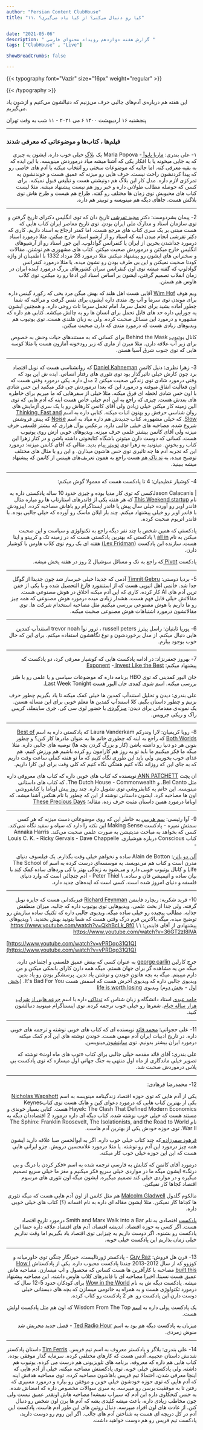 ```yaml
---
author: "Persian Content ClubHouse"
title: "۱۱. کیا رو دنبال می‌کنی؟ از کیا یاد می‌گیری؟"


date: "2021-05-06"
description: " گزارش هفته دوازدهم رویداد محتوای فارسی "
tags: ["ClubHouse" , "Live"]

ShowBreadCrumbs: false

---
```


{{< typography font="Vazir" size="16px" weight="regular" >}}

{{< /typography >}}

این هفته هم درباره‌ی آدم‌های جالبی حرف می‌زنیم که دنبالشون می‌کنیم و ازشون یاد می‌گیریم.

<!--more-->

پنجشنبه ۱۶ اردیبهشت ۱۴۰۰  ۶ می ۲۰۲۱ - ۱۱ شب به وقت تهران

---

### فیلم‌ها ، کتاب‌ها و موضوعاتی که معرفی شدند


 <p dir="rtl">
۱- علی بندری: <a href="https://twitter.com/brainpicker">ماریا پاپوآ </a> - Maria Popova یک <a href="https://www.brainpickings.org/">بلاگ</a> خیلی خوب داره. ایشون یه چیزی که یه جایی میخونه یا با افکار یکی که آشنا میشه میاد درموردش مینویسه. با این ایده که به بقیه معرفی کنه. اما جالبه که موضوعات سختی رو انتخاب میکنه یا آدم های خاصی رو که پیدا کردنشون راحت نیست. حرف هایی رو میزنه که عمیق هست و خوندنشون یه تمرکزی لازم داره. مدل کار این بلاگ هم دونیشنی هست و تبلیغی قبول نمیکنه. برای کسی که حوصله مطالب طولانی داره و خبر روز هم نیست پیشنهاد میشه. مثلا لیست کتاب های محبوبش توی زمان ها مختلف رو گفته. طراح هم هیست و طرح هاش توی بلاگش هست. جاهای دیگه هم مینویسه و توییتر هم داره.</p>

---

<p dir="rtl">
2- پیمان بشردوست: دکتر <a href="https://twitter.com/majidtafreshi?lang=en">مجید تفرشی</a> تاریخ دان که توی انگلیس دکترای تاریخ گرفتن و توی سازمان اسناد و مدارک ملی ایران بودن. توی تاریخ معاصر ایران کتاب هایی که هست مبتنی بر یک سری کتاب های مرجع هست. اما کمتر ارجاع به اسناد داریم. کاری که دکتر تفرشی انجام میدن اینه که اسناد رو از آرشیو اسناد خارج میکنن. مثلا درمورد اسناد درمورد جداشدن  بحرین از ایران یا کنفرانس گوادلوپ. این جور اسناد رو از آرشیوهای انگلیس خارج میکنن و درموردش صحبت میکنن. کتاب های مشهوری هم نوشتن. مقالات و سخنرانی های ایشون رو پیشنهاد میکنم. مثلا درمورد 28 مرداد 1332 با اطمینان از واژه کودتا صحبت نمیکنن و این بی طرف بودن رو نشون میده. یا مثلا درمورد کنفرانس گوادلوپ که گفته میشه توی اون کنفرانس سران کشورهای بزرگ درمورد آینده ایران در زمان انقلاب تصمیم گرفتن، ایشون بر اساس اسناد این ادعا رو رد میکنن. توی کلاب هاوس هم هستن.</p>


<p dir="rtl">
ویم هوف <a href="https://www.wimhofmethod.com/">Wim Hof</a> آقایی هست اهل هلند که بهش میگن مرد یخی که رکورد گینس داره برای موندن توی سرما و آب یخ. متدی داره ایشون برای نفس گرفت و مراقبه که شما چطور آماده بشید برای تحمل سرما. امام تحمل سرما تاث روحی داره. و همچنین ایشون یه جورایی داره حد های قابل تحمل برای انسان ها رو به چالش میکشه. کتابی هم داره که مشهوره و درمورد این مسائل صحبت کرده. ولی به زبان هلندی هست. توی یوتیوب هم ویدیوهای زیادی هست که درمورد متدی که دارن صحبت میکنن.</p>


<p dir="rtl">
کانال <a href="https://www.youtube.com/channel/UCplA0OS3jhCjC3gK-5PdCMw">یوتیوب</a> Behind the Mask برای کسانی که به مستندهای حیات وحش به خصوص برای زیر آب علاقه دارن. مثلا میرن از ماری که زیر رودخونه آمازون هست یا مثلا کوسه هایی که توی جنوب شرق آسیا هستن.</p>

---

<p dir="rtl">
3- زهرا نظری: دنیل کانمن <a href="https://en.wikipedia.org/wiki/Daniel_Kahneman">Daniel Kahneman</a> که روانشناسی هست که نوبل اقتصاد برد چون کارش خیلی تاثیرگذار بود توی تئوری های رفتار انسانی. ایده ش این بود که وقتی درمورد شادی توی زندگی صحبت میکنن 2 مدل داره. یکی درمورد وقتی هست که اون فعالیت اتفاق میوفته و درمورد این که بعدا درموردش چی فکر میکنید این حس شادی با اون حس شادی لحظه ای فرق میکنه. مثلا خیلی از سفرهایی که ما میریم برای خاطره های بعدش هست. چیزی که راجع به این آدم خیلی خاص هست اینه که آدم هایی که توی الین زمینه کار میکنن خیلی زیادن ولی آقای کانمن کارهاش رو با یک سری آزمایش های روان شناسی حرفش رو بهتون اثبات میکنه. کتابی داره به اسم <a href="https://en.wikipedia.org/wiki/Thinking,_Fast_and_Slow">Thinking, Fast and Slow</a>. که خیلی مشهوره. کتاب جدیدش هم داره میاد به اسم <a href="https://www.amazon.com/Noise-Human-Judgment-Daniel-Kahneman/dp/0316451401">Noise</a> که پیش فروشش شروع شده. مصاحبه های خیلی جالبی داره. برعکس یوآل هراری که بیشتر فلسفی حرف میزنه ولی آقای کانمن بیشتر علمی حرف میزنه. ویدیوهای خوبی ازش روی یوتیوب هست. کسانی که دوست دارن میتونن باشگاه کتابخونی داشته باشن و در کنار زهرا این کتاب رو بخونن. میتونید به زهرا توی <a href="https://twitter.com/zahranazari1">توییتر </a>پیام بدید. مثالی که آقای کانمن میزنه: درمورد این که تجربه آدم ها چه تاثیری توی حس هاشون میذارن. و این رو با مثال های مختلف توضیح میده. یه <a href="https://www.ted.com/talks/daniel_kahneman_the_riddle_of_experience_vs_memory?utm_campaign=tedspread&utm_medium=referral&utm_source=tedcomshare">تد تاک </a>هم هست راجع به همون تعریف‌های هپینس از کانمن که پیشنهاد میشه ببینید.</p>

---

<p dir="rtl">
4- کوشیار عظیمیان: 4 تا پادکست هست که معمولا گوش میکنم:</p>


<p dir="rtl">
|  Jason Calacanisکسی که توی کار مدیا بوده و چیزی حدود 10 ساله پادکستی داره به نام <a href="https://thisweekinstartups.com/">This Weekend startup</a> که هر هفته یکی از فاندرهای استارتاپ ها رو میاره مثال فاندر اوبر رو آورده خیلی سال پیش یا فاندر ایستاگرام رو باهاش مصاحبه کرده. اپیزودش با فاندر اوبر رو خیلی پیشنهاد میکنم.  چند بار ایلان ماسک رو آورده که خیلی جالبی بوده. با فاندر اتریوم صحبت کرده.</p>


<p dir="rtl">
پادکستی که همین شخص با چند نفر دیگه راجع به تکنولوژی و سیاست و این صحبت میکنن به نام <a href="https://podcasts.apple.com/us/podcast/all-in-with-chamath-jason-sacks-friedberg/id1502871393">all in</a> \
پادکستی که بهترین پادکستی هست که در زمینه تک و کریپتو و اینا هست. سازنده این پادکست (<a href="https://lexfridman.com/podcast/">Lex Fridman)</a> هفته ای یک روم توی کلاب هاوس با کوشیار دارن.</p>


<p dir="rtl">
پادکست <a href="https://podcasts.voxmedia.com/show/pivot">Pivot </a>که راجع به تک و مسائل سوشیال 2 روز در هفته پخش میشه.</p>

---

<p dir="rtl">
5- بردیا دوستی: <a href="https://twitter.com/timnitGebru?ref_src=twsrc%5Egoogle%7Ctwcamp%5Eserp%7Ctwgr%5Eauthor">Timnit Gebru</a> آدمی که جدیدا خیلی خبرساز شد چون جدیدا از گوگل جدا شد. خانمی اهل اتیوپی هست که از استنفورد فارغ التحصیل شده و با یکی از خفن ترین آدم های AI کار کرده. کاری که این آدم میکنه اخلاق در هوش مصنوعی هست. مقالاتش خیلی قابل فهم هست. هشدار زیادی میده درمورد هوش مصنوعی که همه چیز رو ما داریم با هوش مصنوعی بررسی میکنیم مثل مصاحبه استخدام شرکت ها. توی مقالاتشون درمورد اشتباهات هوش مصنوعی صحبت میکنه.</p>

---

<p dir="rtl">
6- پوریا ثابتیان: راسل پیترز russell peters ، ترور نوآ trevor noah استندآپ کمدین هایی دنبال میکنم. از مدل برخوردشون و نوع نگاهشون استفاده میکنم. برای این که حال خوب بوجود بیارم.</p>

---

<p dir="rtl">
7-  بهروز جعفرنژاد: در ادامه پادکست هایی که کوشیار معرفی کرد، دو پادکست که پیشنهاد میکنم: <a href="https://exponent.fm/">Exponent</a> -<a href="https://podcasts.apple.com/ca/podcast/invest-like-the-best-with-patrick-oshaughnessy/id1154105909"> Invest Like the Best</a> </p>


<p dir="rtl">
جان الیور کمدینی که توی HBO برنامه داره که موضوعات سیاسی و یا علمی رو با طنز بررسی میکنه. اسم شوی کمدی جان الیور هست Last Week Tonight.</p>


<p dir="rtl">
علی بندری: دیدن و تحلیل استندآپ کمدین ها خیلی کمک میکنه تا یاد بگیریم چطور حرف بزنیم و چطور داستان بگیم. کلا استندآپ کمدین ها معلم خوبی برای این مساله هستن. یک نمونه‌ی مقدماتی برای دیدن: <a href="https://www.youtube.com/watch?v=OKY6BGcx37k">میزگردی</a> با حضور لوی سی کی، جری ساینفلد، کریس راک و ریکی جرویس. </p>

---

<p dir="rtl">
8- رویا کریمیان: لارا وندرکم Laura Vanderkam که پادکستی داره به اسم <a href="https://lauravanderkam.com/podcast/">Best of Both Worlds</a> که راجع به اینه که چطوری خانم ها به عنوان مادرها کار کنن؟ و چطور بتونن هر دو دنیا رو داشته باشن (کار و بزرگ کردن بچه ها) توصیه های جالبی داره. مثلا میگه ما فکر میکنیم ما باید تو یه روز هم کارامون رو کرده باشیم هم ورزش کنیم، هم غذای خوب بخوریم. ولی باید این طوری نگاه کنیم که ما تو هفته کملی ساعت وقت داریم که به جای این که روزانه نگاه کنیم هفتگی نگاه کنیم که کلی وقت برای این کارا داریم.</p>


<p dir="rtl">
ان پچت <a href="http://www.annpatchett.com/">ANN PATCHETT </a>نویسنده که کتاب های خوبی داره که کتاب های معروفی داره مثل Bel Canto. و The Dutch House - Commonwealth.  که کتاب های داستانی مینویسه. این خانم یه کتابفروشی توی نشویل داره. چند روز پیش اوباما با کتابفروشی اون ها مصاحبه کرد. ایشون داستانی نوشته از این که چطور با تام هنکس آشنا میشه. که اوباما درمورد همین داستان مثبت حرف زده. مقاله؛ <a href="https://harpers.org/archive/2021/01/these-precious-days-ann-patchett-psilocybin-tom-hanks-sooki-raphael/">These Precious Days</a></p>

---

<p dir="rtl">
9- آوا رئیسی: <a href="https://samharris.org/">سم هریس</a> به خاطر این که روی موضوعاتی دست میزنه که هر کسی سمتش نمیره - پادکست Making Sense این نکته را دارد که سیاه و سفید نگاه نمی‌کند. کسی که بخواهد به مباحث مدیتیشن به صورت علمی صحبت می‌کند. Annaka Harris  کتاب Conscious درباره هوشیاری. Louis C. K. - Ricky Gervais - Dave Chappelle - </p>


<p dir="rtl">
<a href="https://www.alaindebotton.com/">آلن دو باتن</a>: Alain de Botton ساده و نخواهم خیلی وقت بگذارم. یک فیلسوف دنیای مدرن است و کتاب هم می‌نویسد. یه موسسه‌ای درست کرده به اسم The School of Life و کانال یوتیوب خوبی دارد و می‌شود به زندگی بهتر با کی وردهای ساده کمک کند با بیان ساده و انیمیشن فان و ساده.  \
Peter Thiel - آدم جنجالی است که وارد دنیای فلسفه و دنیای امروز شده است. کسی است که ایده‌های جدید دارد.</p>

---

<p dir="rtl">
10- فرید شکریه: ریچارد فاینمن <a href="https://en.wikipedia.org/wiki/Richard_Feynman">Richard Feynman</a> فیزیکدانی هست که جایزه نوبل گرفته. ولی جدا از بحث علمی، ویدیوهایی توی یوتیوب داره که جالبه. میزان منطقش جذابه. مطالب پیچیده رو خیلی ساده میگه. ویدیوی جالبی داره که تکنیک ساده سازیش رو توضیح میده. میگه بالاترین فرم درک وقتی هست که شما بتونید بهش بخندید. \
ویدیوهای پیشنهادی از آقای فاینمن: \
<a href="https://www.youtube.com/watch?v=QkhBcLk_8f0">https://www.youtube.com/watch?v=QkhBcLk_8f0</a> \
<a href="https://www.youtube.com/watch?v=36GT2zI8lVA">https://www.youtube.com/watch?v=36GT2zI8lVA</a></p>


[https://www.youtube.com/watch?v=vPRDqo31Q1Q](https://www.youtube.com/watch?v=vPRDqo31Q1Q)

<p dir="rtl">
جرج کارلین <a href="https://en.wikipedia.org/wiki/George_Carlin">george carlin</a> به عنوان کسی که بینش عمیق فلسفی و اجتماعی داره. میگه من یه مشاهده گر برای جهان هستم. میگه همه دارن کارای بانمکی میکنن و من دارم میبینم. میگه به بچه هاتون خوندن و نوشتن یاد ندین. پرسشگر بودن رو یاد بدین. ویدیوی جالبی داره که ویدیوی آخرش هست که اسمش هست It's Bad For You. (<a href="https://www.dailymotion.com/video/x46sf6o">بخش اول</a> - <a href="https://www.dailymotion.com/video/x46sdsh">بخش دوم</a>)  ویدیوی <a href="https://www.dailymotion.com/video/x471v3r">life is worth losing</a></p>


<p dir="rtl">
<a href="https://www.instagram.com/hamedabdi_satah">حامد عبدی</a> استاد دانشگاه و زبان شناس که <a href="https://www.aparat.com/v/qY62k/%D8%AC%D8%B1%D8%B9%D9%87_%D9%87%D8%A7%D8%A6%D9%89_%D8%A7%D8%B2_%D8%B4%D8%B1%D8%A7%D8%A8_%D9%87%D8%B2%D8%A7%D8%B1%D8%B3%D8%A7%D9%84%D9%87_%D8%AE%D9%8A%D8%A7%D9%85_%7C_%D8%AD%D8%A7%D9%85%D8%AF_%D8%B9%D8%A8%D8%AF%DB%8C_%7C">تدتاکی</a> داره با اسم <a href="https://www.ted.com/talks/hamed_abdi_sips_from_khayyam_s_millennium_old_wine">جرعه هایی از شراب هزار ساله خیام</a>. شعرها رو خیلی خوب ترجمه کرده. توی اینستاگرام میتونید دنبالشون کنید.</p>

---

<p dir="rtl">
11- علی حجوانی: <a href="https://fa.wikipedia.org/wiki/%D9%85%D8%AD%D9%85%D8%AF_%D9%82%D8%A7%D8%A6%D8%AF">محمد قائد</a> نویسنده ای که کتاب های خوبی نوشته و ترجمه های خوبی داره. در تاریخ ادبیات ایران آدم مهمی هست. خوندن نوشته های این آدم کمک میکنه درمورد ایران بیشتر بدونیم. توی <a href="http://www.mghaed.com/">سایتشون </a>مینویسن.</p>


<p dir="rtl">
علی بندری: آقای قائد مقدمه خیلی جالبی برای کتاب «توپ های ماه اوت» نوشته که تصویر خیلی ماندگاری از ماه اول منتهی به جنگ جهانی اول میسازه که توی پادکست بی پلاس درموردش صحبت شد.</p>

---

<p dir="rtl">
12- محمدرضا فرهادی:</p>


<p dir="rtl">
یکی از آدم هایی که توی حوزه اقتصاد زندگینامه مینویسه به اسم <a href="https://en.wikipedia.org/wiki/Nicholas_Wapshott">Nicholas Wapshott</a> یکی از بهترین کتاب هایی که درمورد دعوای کین و هایک هست توی کتابKeynes Hayek: The Clash That Defined Modern Economics  هست. کتابی بسیار خوندی و مستند هست که خیلی خوب نوشته شده. کتاب دیگه ای داره درمورد 2 اقتصاددان دیگه به نام The Sphinx: Franklin Roosevelt, The Isolationists, and the Road to World War II. توی حوزه خودش یکی از بهترین آدم هاست.</p>


<p dir="rtl">
<a href="http://ensani.ir/fa/article/author/21998">فرهود صفرزاده </a>که چند کتاب خیلی خوب داره. اگر به ابوالحسن صبا علاقه دارید ایشون همه چیز درمورد این آدم رو نوشته. یا مثلا درمورد غلامحسین درویش. جزو ایرانی هایی هست که این این حوزه خیلی خوب کار میکنه.</p>


<p dir="rtl">
درمورد آقای کانمن که کتابش به فارسی ترجمه شده به اسم «فکر کردن با درنگ و بی درنگ» ایشون میگه ما در مواردی خیلی سریع فکر میکنیم و مغز ما خیلی سریع تصمیم میگیره و در مواردی خیلی کند تصمیم میگیره. ایشون میگه اون تئوری های مرسوم اقتصاد کجاها کار نمیکنن.</p>


<p dir="rtl">
مالکوم گلدول <a href="https://www.gladwellbooks.com/">Malcolm Gladwell</a> هم مثل کانمن از اون آدم هایی هست که میگه تئوری ها کجاها کار نمیکنن. مثلا ایشون مقاله ای داره به نام افسانه (؟) کتاب های خیلی خوبی داره.</p>


<p dir="rtl">
<a href="https://hetpodcast.libsyn.com/">پادکست</a> اقتصادی به نام Smith and Marx Walk into a Bar درمورد تاریخ اقتصاد هست. اگر کسی به حوزه اقتصاد، اندیشه اقتصاد، آدم های اقتصاد علاقه داره حتما این پادکست رو بشنوه. اگر دوست داریم یه چیزایی توی اقتصاد یاد بگیریم اما وقت نداریم خیلی زمان بذاریم این پادکست خیلی خوبه.</p>

---

<p dir="rtl">
13- فرن هل فروش: <a href="https://www.npr.org/people/6597623/guy-raz">Guy Raz</a> - پادکستر ژورنالیست، خبرنگار جنگی توی خاورمیانه و کوزوو که از سال 2012-2013 چندتا پادکست محبوب داره. یکی از پادکستاش <a href="https://www.npr.org/podcasts/510313/how-i-built-this">How I built this</a> مصاحبه با کارآفرین ها هست کسانی که محصول و اپ میسازن. مصاحبه هاش عمیق هست نسبتا. اخیرا مصاحبه ای با فاندرهای کلاب هاوس داشته. این مصاحبه پیشنهاد میشه. پادکست دیگه ش به نام <a href="https://tinkercast.com/shows/wow-in-the-world/">Wow in the World</a> برای کودکان حدود 5-12 سال که درمورد تکنولوژی هست و به همراه یه خانومی میسازن که بچه های دبستانی خیلی دوست دارن این پادکست رو. هر 2 پادکست رو کتاب کرده.</p>


<p dir="rtl">
یک پادکست پولی داره به <a href="https://luminarypodcasts.com/listen/built-it-productions/wisdom-from-the-top/7fdd7724-18e3-4506-8e3f-fd26b3c9407a?country=US">اسم</a> Wisdom From The Top که اون هم مثل پادکست اولش هست.</p>


<p dir="rtl">
میزبان یه پادکست دیگه هم بود به اسم <a href="https://www.npr.org/programs/ted-radio-hour/">Ted Radio Hour</a> - فصل جدید مجریش شد منوش زمردی.</p>

---

<p dir="rtl">
14- علی بندری: بلاگر و پادکستر معروف به اسم تیم فریس. <a href="https://tim.blog/podcast/">Tim Ferris</a>  داستان پادکستر شدنش داستان عجیبیه. آدمی هست که کارهای مختلفی کرده. سرمایه گذار موفقی بوده. کتاب هایی هم داره که معروفه. برنامه های تلویزیونی هم درست می کرده. یوتیوب هم داشته. ولی پادکستش خیلی خوبه. توی پادکستش مصاحبه میکنه. خیلی از آدم هایی که اینجا معرفی شدن، احتمالا تیم فریس باهاشون مصاحبه کرده. توی مصاحبه هدفش اینه که آدم هایی که توی حوزه خودشون خیلی خوبن و موفقن رو بیاره و درمورد مسیری که رفتن تا به موفقیت برسن رو میپرسه. یه سری سوالات مخصوص داره که امضاش شده. یه جنس کنجکاوی داره این آدم که سیراب نمیشه! مصاحبه هاش اونقدر عمیق نیست ولی چون مخاطب زیادی داره، باعث میشه کلیدی بشه که آدم ها برن اون شخص رو دنبال کنن. از عادت های اون افراد میپرسه. دنبال روتین های این طور آدم هاست. پادکست این آدم در کل دریچه ای هست به شناختن آدم های جالب. اگر این روم رو دوست دارید، پادکست تیم فریس رو هم دوست خواهید داشت.</p>


